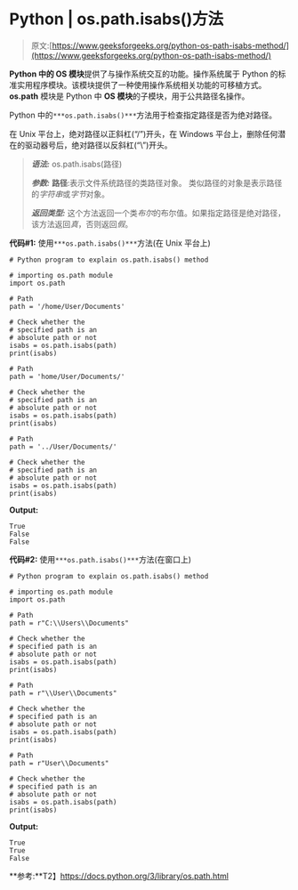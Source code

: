 # Python | os.path.isabs()方法

> 原文:[https://www.geeksforgeeks.org/python-os-path-isabs-method/](https://www.geeksforgeeks.org/python-os-path-isabs-method/)

**Python 中的 OS 模块**提供了与操作系统交互的功能。操作系统属于 Python 的标准实用程序模块。该模块提供了一种使用操作系统相关功能的可移植方式。 **os.path** 模块是 Python 中 **OS 模块**的子模块，用于公共路径名操作。

Python 中的`***os.path.isabs()***`方法用于检查指定路径是否为绝对路径。

在 Unix 平台上，绝对路径以正斜杠(“/”)开头，在 Windows 平台上，删除任何潜在的驱动器号后，绝对路径以反斜杠(“\”)开头。

> ***语法:*** os.path.isabs(路径)
> 
> ***参数:***
> **路径**:表示文件系统路径的类路径对象。
> 类似路径的对象是表示路径的*字符串*或*字节*对象。
> 
> ***返回类型:*** 这个方法返回一个类*布尔*的布尔值。如果指定路径是绝对路径，该方法返回*真*，否则返回*假*。

**代码#1:** 使用`***os.path.isabs()***`方法(在 Unix 平台上)

```
# Python program to explain os.path.isabs() method 

# importing os.path module 
import os.path

# Path
path = '/home/User/Documents'

# Check whether the 
# specified path is an
# absolute path or not
isabs = os.path.isabs(path)
print(isabs)

# Path
path = 'home/User/Documents/'

# Check whether the 
# specified path is an
# absolute path or not
isabs = os.path.isabs(path)
print(isabs)

# Path
path = '../User/Documents/'

# Check whether the 
# specified path is an
# absolute path or not
isabs = os.path.isabs(path)
print(isabs)
```

**Output:**

```
True
False
False

```

**代码#2:** 使用`***os.path.isabs()***`方法(在窗口上)

```
# Python program to explain os.path.isabs() method 

# importing os.path module 
import os.path

# Path
path = r"C:\\Users\\Documents"

# Check whether the 
# specified path is an
# absolute path or not
isabs = os.path.isabs(path)
print(isabs)

# Path
path = r"\\User\\Documents"

# Check whether the 
# specified path is an
# absolute path or not
isabs = os.path.isabs(path)
print(isabs)

# Path
path = r"User\\Documents"

# Check whether the 
# specified path is an
# absolute path or not
isabs = os.path.isabs(path)
print(isabs)
```

**Output:**

```
True
True
False

```

**参考:**T2】https://docs.python.org/3/library/os.path.html